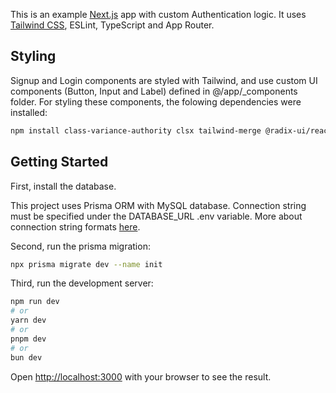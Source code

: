 This is an example [Next.js](https://nextjs.org) app with custom Authentication logic.
It uses [Tailwind CSS](https://tailwindcss.com/), ESLint, TypeScript and App Router.

## Styling

Signup and Login components are styled with Tailwind, and use custom UI components (Button, Input and Label) defined in @/app/_components folder. For styling these components, the folowing dependencies were installed:

```bash
npm install class-variance-authority clsx tailwind-merge @radix-ui/react-label
```

## Getting Started

First, install the database.

This project uses Prisma ORM with MySQL database.
Connection string must be specified under the DATABASE_URL .env variable. More about connection string formats [here](https://www.prisma.io/docs/orm/reference/connection-urls).

Second, run the prisma migration:

```bash
npx prisma migrate dev --name init
```

Third, run the development server:

```bash
npm run dev
# or
yarn dev
# or
pnpm dev
# or
bun dev
```

Open [http://localhost:3000](http://localhost:3000) with your browser to see the result.